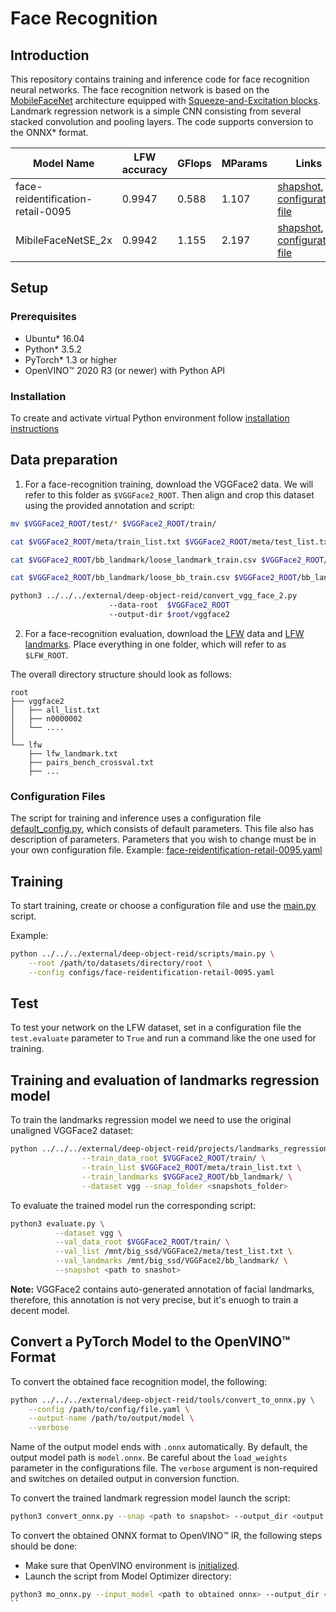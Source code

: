 # Face Recognition

## Introduction
This repository contains training and inference code for face recognition neural networks. The face recognition network is based on the [MobileFaceNet](https://arxiv.org/abs/1804.07573) architecture equipped with [Squeeze-and-Excitation blocks](https://arxiv.org/abs/1709.01507). Landmark regression network is a simple CNN consisting from several stacked convolution and pooling layers. The code supports conversion to the ONNX\* format.

| Model Name | LFW accuracy | GFlops | MParams | Links |
| ---        | ---          | ---    | ---     | ---   |
| face-reidentification-retail-0095 | 0.9947 | 0.588 | 1.107 | [shapshot](https://download.01.org/opencv/openvino_training_extensions/models/face_recognition/Mobilenet_se_focal_121000.pt), [configuration file](configs/face-reidentification-retail-0095.yaml) |
| MibileFaceNetSE_2x | 0.9942 | 1.155 | 2.197 | [shapshot](https://download.01.org/opencv/openvino_training_extensions/models/face_recognition/Mobilenet_2x_se_121000.pt), [configuration file](configs/mobile_face_net_se_2x_vgg2.yaml) |

## Setup

### Prerequisites

* Ubuntu\* 16.04
* Python\* 3.5.2
* PyTorch\* 1.3 or higher
* OpenVINO™ 2020 R3 (or newer) with Python API

### Installation

To create and activate virtual Python environment follow [installation instructions](../README.md)


## Data preparation

1. For a face-recognition training, download the VGGFace2 data. We will refer to this folder as `$VGGFace2_ROOT`. Then align and crop this dataset using the provided annotation and script:
```bash
mv $VGGFace2_ROOT/test/* $VGGFace2_ROOT/train/

cat $VGGFace2_ROOT/meta/train_list.txt $VGGFace2_ROOT/meta/test_list.txt >> $VGGFace2_ROOT/meta/all_list.txt

cat $VGGFace2_ROOT/bb_landmark/loose_landmark_train.csv $VGGFace2_ROOT/bb_landmark/loose_landmark_test.csv >> $VGGFace2_ROOT/bb_landmark/loose_landmark_all.csv

cat $VGGFace2_ROOT/bb_landmark/loose_bb_train.csv $VGGFace2_ROOT/bb_landmark/loose_bb_test.csv >> $VGGFace2_ROOT/bb_landmark/loose_bb_all.csv

python3 ../../../external/deep-object-reid/convert_vgg_face_2.py
                      --data-root  $VGGFace2_ROOT
                      --output-dir $root/vggface2
```

2. For a face-recognition evaluation, download the [LFW](http://vis-www.cs.umass.edu/lfw/) data and [LFW landmarks](https://github.com/clcarwin/sphereface_pytorch/blob/master/data/lfw_landmark.txt).  Place everything in one folder, which will refer to as `$LFW_ROOT`.

The overall directory structure should look as follows:

```
root
├── vggface2
│   ├── all_list.txt
│   ├── n0000002
│   └── ....
│
└── lfw
    ├── lfw_landmark.txt
    ├── pairs_bench_crossval.txt
    ├── ...
```

### Configuration Files

The script for training and inference uses a configuration file
[default_config.py](https://github.com/opencv/deep-object-reid/tree/ote/scripts/default_config.py), which consists of default parameters.
This file also has description of parameters.
Parameters that you wish to change must be in your own configuration file.
Example: [face-reidentification-retail-0095.yaml](configs/face-reidentification-retail-0095.yaml)

## Training

To start training, create or choose a configuration file and use the [main.py](https://github.com/opencv/deep-object-reid/tree/ote/scripts/main.py) script.

Example:

```bash
python ../../../external/deep-object-reid/scripts/main.py \
    --root /path/to/datasets/directory/root \
    --config configs/face-reidentification-retail-0095.yaml
```

## Test
To test your network on the LFW dataset, set in a configuration file the `test.evaluate` parameter to `True`
and run a command like the one used for training.

## Training and evaluation of landmarks regression model

To train the landmarks regression model we need to use the original
unaligned VGGFace2 dataset:

```bash
python ../../../external/deep-object-reid/projects/landmarks_regression/train.py \
                --train_data_root $VGGFace2_ROOT/train/ \
                --train_list $VGGFace2_ROOT/meta/train_list.txt \
                --train_landmarks $VGGFace2_ROOT/bb_landmark/ \
                --dataset vgg --snap_folder <snapshots_folder>
```

To evaluate the trained model run the corresponding script:
```bash
python3 evaluate.py \
          --dataset vgg \
          --val_data_root $VGGFace2_ROOT/train/ \
          --val_list /mnt/big_ssd/VGGFace2/meta/test_list.txt \
          --val_landmarks /mnt/big_ssd/VGGFace2/bb_landmark/ \
          --snapshot <path to snashot>
```

**Note:** VGGFace2 contains auto-generated annotation of facial landmarks, therefore, this annotation is not very precise, but it's enuogh to train a decent model.

## Convert a PyTorch Model to the OpenVINO™ Format

To convert the obtained face recognition model, the following:

```bash
python ../../../external/deep-object-reid/tools/convert_to_onnx.py \
    --config /path/to/config/file.yaml \
    --output-name /path/to/output/model \
    --verbose
```

Name of the output model ends with `.onnx` automatically.
By default, the output model path is `model.onnx`. Be careful about the `load_weights` parameter
 in the configurations file. The `verbose` argument is non-required and switches on detailed output in conversion function.

To convert the trained landmark regression model launch the script:

```bash
python3 convert_onnx.py --snap <path to snapshot> --output_dir <output directory>
```
To convert the obtained ONNX format to OpenVINO™ IR, the following steps should be done:
* Make sure that OpenVINO environment is [initialized](../README.md).
* Launch the script from Model Optimizer directory:
```bash
python3 mo_onnx.py --input_model <path to obtained onnx> --output_dir <path to output dir> --reverse_input_channels --input_shape [1,3,128,128] --scale 255
``
